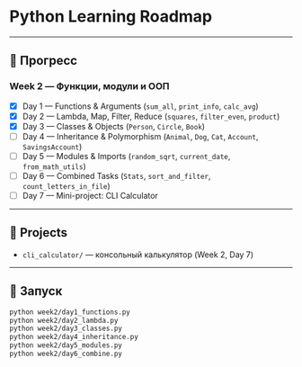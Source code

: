 # Python Learning Roadmap

---

## 📅 Прогресс

### Week 2 — Функции, модули и ООП
- [x] Day 1 — Functions & Arguments (`sum_all`, `print_info`, `calc_avg`)
- [x] Day 2 — Lambda, Map, Filter, Reduce (`squares`, `filter_even`, `product`)
- [x] Day 3 — Classes & Objects (`Person`, `Circle`, `Book`)
- [ ] Day 4 — Inheritance & Polymorphism (`Animal`, `Dog`, `Cat`, `Account`, `SavingsAccount`)
- [ ] Day 5 — Modules & Imports (`random_sqrt`, `current_date`, `from_math_utils`)
- [ ] Day 6 — Combined Tasks (`Stats`, `sort_and_filter`, `count_letters_in_file`)
- [ ] Day 7 — Mini-project: CLI Calculator

---

## 📂 Projects
- `cli_calculator/` — консольный калькулятор (Week 2, Day 7)

---

## 🚀 Запуск
```bash
python week2/day1_functions.py
python week2/day2_lambda.py
python week2/day3_classes.py
python week2/day4_inheritance.py
python week2/day5_modules.py
python week2/day6_combine.py